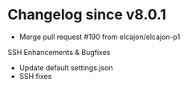 # Changelog since v8.0.1
- Merge pull request #190 from elcajon/elcajon-p1

SSH Enhancements & Bugfixes 
- Update default settings.json 
- SSH fixes 
